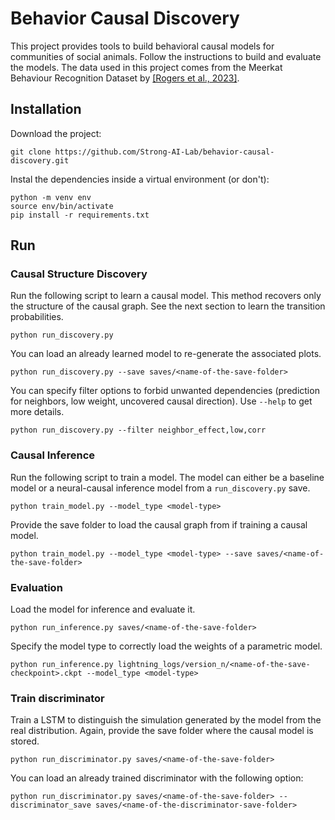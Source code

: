 # Behavior Causal Discovery

This project provides tools to build behavioral causal models for communities of social animals. Follow the instructions to build and evaluate the models. The data used in this project comes from the Meerkat Behaviour Recognition Dataset by [[Rogers et al., 2023]](https://arxiv.org/abs/2306.11326).

## Installation

Download the project:
```
git clone https://github.com/Strong-AI-Lab/behavior-causal-discovery.git
```

Instal the dependencies inside a virtual environment (or don't):
```
python -m venv env
source env/bin/activate
pip install -r requirements.txt
```

## Run

### Causal Structure Discovery

Run the following script to learn a causal model. This method recovers only the structure of the causal graph. See the next section to learn the transition probabilities.
```
python run_discovery.py
```

You can load an already learned model to re-generate the associated plots.
```
python run_discovery.py --save saves/<name-of-the-save-folder>
```

You can specify filter options to forbid unwanted dependencies (prediction for neighbors, low weight, uncovered causal direction). Use `--help` to get more details.
```
python run_discovery.py --filter neighbor_effect,low,corr
``` 

### Causal Inference

Run the following script to train a model. The model can either be a baseline model or a neural-causal inference model from a `run_discovery.py` save.
```
python train_model.py --model_type <model-type>
``` 

Provide the save folder to load the causal graph from if training a causal model.
```
python train_model.py --model_type <model-type> --save saves/<name-of-the-save-folder>
``` 


### Evaluation

Load the model for inference and evaluate it.
```
python run_inference.py saves/<name-of-the-save-folder>
```

Specify the model type to correctly load the weights of a parametric model.
```
python run_inference.py lightning_logs/version_n/<name-of-the-save-checkpoint>.ckpt --model_type <model-type>
```

### Train discriminator

Train a LSTM to distinguish the simulation generated by the model from the real distribution. Again, provide the save folder where the causal model is stored.
```
python run_discriminator.py saves/<name-of-the-save-folder>
```

You can load an already trained discriminator with the following option:
```
python run_discriminator.py saves/<name-of-the-save-folder> --discriminator_save saves/<name-of-the-discriminator-save-folder>
```